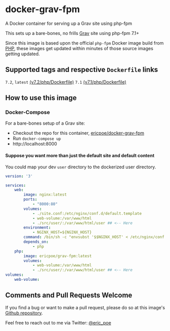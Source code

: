 # docker-grav-fpm

A Docker container for serving up a Grav site using php-fpm

This sets up a bare-bones, no frills [Grav](https://getgrav.org) site using php-fpm 7.1+

Since this image is based upon the official `php-fpm` Docker image build from [PHP](https://hub.docker.com/_/php/), these images get updated within minutes of those source images getting updated.

## Supported tags and respective `Dockerfile` links

`7.2`, `latest` [(v7.2/php/Dockerfile)](https://github.com/ericpoe/docker-grav-fpm/blob/v7.2/php/Dockerfile)
`7.1` [(v7.1/php/Dockerfile)](https://github.com/ericpoe/docker-grav-fpm/blob/v7.1/php/Dockerfile)

## How to use this image

### Docker-Compose

For a bare-bones setup of a Grav site:

* Checkout the repo for this container, [ericpoe/docker-grav-fpm](https://github.com/ericpoe/docker-grav-fpm)
* Run `docker-compose up`
* http://localhost:8000

#### Suppose you want more than just the default site and default content

You could map your dev `user` directory to the dockerized user directory.

```yaml
version: '3'

services:
    web:
        image: nginx:latest
        ports:
            - "8000:80"
        volumes:
            - ./site.conf:/etc/nginx/conf.d/default.template
            - web-volume:/var/www/html
            - ./src/user/:/var/www/html/user ## <-- Here
        environment:
            - NGINX_HOST=${NGINX_HOST}
        command: /bin/sh -c "envsubst '$$NGINX_HOST' < /etc/nginx/conf.d/default.template > /etc/nginx/conf.d/default.conf && nginx -g 'daemon off;'"
        depends_on:
            - php
    php:
        image: ericpoe/grav-fpm:latest
        volumes:
            - web-volume:/var/www/html
            - ./src/user/:/var/www/html/user ## <-- Here
volumes:
    web-volume:
```

## Comments and Pull Requests Welcome

If you find a bug or want to make a pull request, please do so at this image's [Github repository](https://github.com/ericpoe/docker-grav-fpm).

Feel free to reach out to me via Twitter: [@eric_poe](https://twitter.com/eric_poe)